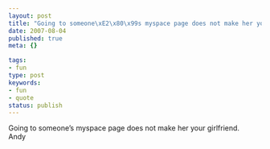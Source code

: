 ```yaml
---
layout: post
title: "Going to someone\xE2\x80\x99s myspace page does not make her your girlfriend."
date: 2007-08-04
published: true
meta: {}

tags:
- fun
type: post
keywords:
- fun
- quote
status: publish
---
```

Going to someone&#8217;s myspace page does not make her your girlfriend.<br />Andy
